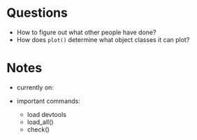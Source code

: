 # Questions 

- How to figure out what other people have done? 
- How does `plot()` determine what object classes it can plot? 

# Notes 

- currently on: 

- important commands: 
  - load devtools 
  - load_all() 
  - check() 
